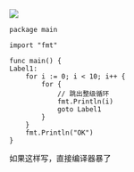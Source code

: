<img src="https://github.com/KenNaNa/go_learing/blob/master/img/23.png">

```
package main

import "fmt"

func main() {
Label1:
	for i := 0; i < 10; i++ {
		for {
			// 跳出整级循环
			fmt.Println(i)
			goto Label1
		}
	}
	fmt.Println("OK")
}
```
如果这样写，直接编译器暴了
